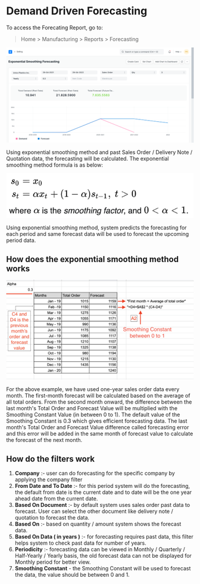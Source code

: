 
# Demand Driven Forecasting



To access the Forecating Report, go to:


> Home > Manufacturing > Reports > Forecasting


![Production Forecasting](/files/production-forecasting-using-sales-order.png)


Using exponential smoothing method and past Sales Order / Delivery Note / Quotation data, the forecasting will be calculated. The exponential smoothing method formula is as below:


![Production Forecasting](/files/exponential-smoothing-formula.png)


Using exponential smoothing method, system predicts the forecasting for each period and same forecast data will be used to forecast the upcoming period data.


## How does the exponential smoothing method works


![Production Forecasting](/files/exponential-smoothing-formula-explain.png)


For the above example, we have used one-year sales order data every month. The first-month forecast will be calculated based on the average of all total orders. From the second month onward, the difference between the last month's Total Order and Forecast Value will be multiplied with the Smoothing Constant Value (in between 0 to 1). The default value of the Smoothing Constant is 0.3 which gives efficient forecasting data. The last month's Total Order and Forecast Value difference called forecasting error and this error will be added in the same month of forecast value to calculate the forecast of the next month.


## How do the filters work


1. **Company** :- user can do forecasting for the specific company by applying the company filter
2. **From Date and To Date** :- for this period system will do the forecasting, the default from date is the current date and to date will be the one year ahead date from the current date.
3. **Based On Document** :- by default system uses sales order past data to forecast. User can select the other document like delivery note / quotation to forecast the data.
4. **Based On** :- based on quantity / amount system shows the forecast data.
5. **Based On Data ( in years )** :- for forecasting requires past data, this filter helps system to check past data for number of years.
6. **Periodicity** :- forecasting data can be viewed in Monthly / Quarterly / Half-Yearly / Yearly basis, the old forecast data can not be displayed for Monthly period for better view.
7. **Smoothing Constant** - the Smoothing Constant will be used to forecast the data, the value should be between 0 and 1.




